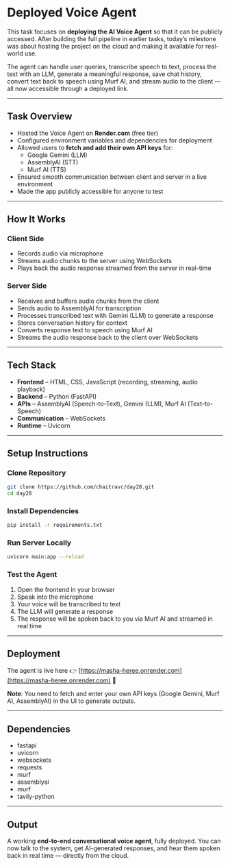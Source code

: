 

# Deployed Voice Agent

This task focuses on **deploying the AI Voice Agent** so that it can be publicly accessed. After building the full pipeline in earlier tasks, today’s milestone was about hosting the project on the cloud and making it available for real-world use.

The agent can handle user queries, transcribe speech to text, process the text with an LLM, generate a meaningful response, save chat history, convert text back to speech using Murf AI, and stream audio to the client — all now accessible through a deployed link.

---

## Task Overview

* Hosted the Voice Agent on **Render.com** (free tier)
* Configured environment variables and dependencies for deployment
* Allowed users to **fetch and add their own API keys** for:
  * Google Gemini (LLM)
  * AssemblyAI (STT)
  * Murf AI (TTS)
* Ensured smooth communication between client and server in a live environment
* Made the app publicly accessible for anyone to test

---

## How It Works

### Client Side

* Records audio via microphone
* Streams audio chunks to the server using WebSockets
* Plays back the audio response streamed from the server in real-time

### Server Side

* Receives and buffers audio chunks from the client
* Sends audio to AssemblyAI for transcription
* Processes transcribed text with Gemini (LLM) to generate a response
* Stores conversation history for context
* Converts response text to speech using Murf AI
* Streams the audio response back to the client over WebSockets

---

## Tech Stack

* **Frontend** – HTML, CSS, JavaScript (recording, streaming, audio playback)
* **Backend** – Python (FastAPI)
* **APIs** – AssemblyAI (Speech-to-Text), Gemini (LLM), Murf AI (Text-to-Speech)
* **Communication** – WebSockets
* **Runtime** – Uvicorn

---

## Setup Instructions

### Clone Repository

```bash
git clone https://github.com/chaitravc/day28.git  
cd day28  
```

### Install Dependencies

```bash
pip install -r requirements.txt
```

### Run Server Locally

```bash
uvicorn main:app --reload
```

### Test the Agent

1. Open the frontend in your browser
2. Speak into the microphone
3. Your voice will be transcribed to text
4. The LLM will generate a response
5. The response will be spoken back to you via Murf AI and streamed in real time

---

## Deployment

The agent is live here 👉 [https://masha-heree.onrender.com](https://masha-heree.onrender.com) 🎉

 **Note**: You need to fetch and enter your own API keys (Google Gemini, Murf AI, AssemblyAI) in the UI to generate outputs.

---

## Dependencies

* fastapi
* uvicorn
* websockets
* requests
* murf
* assemblyai
* murf
* tavily-python

---

## Output

A working **end-to-end conversational voice agent**, fully deployed. You can now talk to the system, get AI-generated responses, and hear them spoken back in real time — directly from the cloud.


